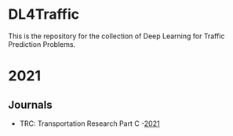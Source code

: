 # DL4Traffic
This is the repository for the collection of Deep Learning for Traffic Prediction Problems.

# 2021

## Journals
* TRC: Transportation Research Part C -[2021](https://github.com/jwwthu/DL4Traffic/tree/main/2021/TRC/README.md)
